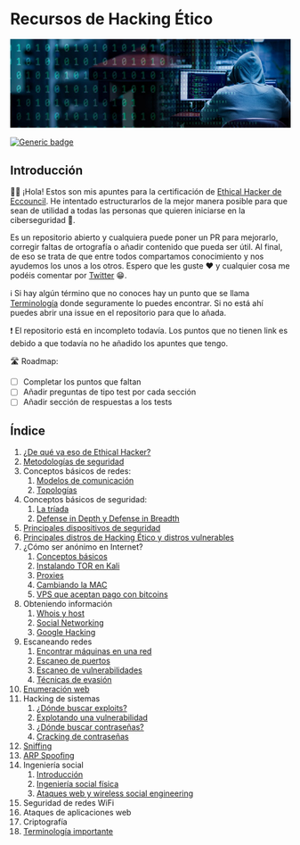 # Recursos de Hacking Ético

![portada](./img/portada.jpeg)

[![Generic badge](https://img.shields.io/badge/status-in%20progress-green.svg)](https://shields.io/)

## Introducción

👋👋 ¡Hola! Estos son mis apuntes para la certificación de [Ethical Hacker de Eccouncil](https://www.eccouncil.org/programs/certified-ethical-hacker-ceh/). He intentado estructurarlos de la mejor manera posible para que sean de utilidad a todas las personas que quieren iniciarse en la ciberseguridad 🖤.

Es un repositorio abierto y cualquiera puede poner un PR para mejorarlo, corregir faltas de ortografía o añadir contenido que pueda ser útil. Al final, de eso se trata de que entre todos compartamos conocimiento y nos ayudemos los unos a los otros. Espero que les guste ❤️ y cualquier cosa me podéis comentar por [Twitter](https://twitter.com/zamarrowski) 😁.

ℹ️ Si hay algún término que no conoces hay un punto que se llama [Terminología](./resources/terminologia.md) donde seguramente lo puedes encontrar. Si no está ahí puedes abrir una issue en el repositorio para que lo añada.

❗ El repositorio está en incompleto todavía. Los puntos que no tienen link es debido a que todavía no he añadido los apuntes que tengo.

🛣️ Roadmap:

- [ ] Completar los puntos que faltan
- [ ] Añadir preguntas de tipo test por cada sección
- [ ] Añadir sección de respuestas a los tests

## Índice

1. [¿De qué va eso de Ethical Hacker?](./resources/ethicalHacker.md)
2. [Metodologías de seguridad](./resources/metodologias.md)
3. Conceptos básicos de redes:
    1. [Modelos de comunicación](./resources/redes/modelos.md)
    2. [Topologías](./resources/redes/topologias.md)
4. Conceptos básicos de seguridad:
    1. [La tríada](./resources/seguridad/triada.md)
    2. [Defense in Depth y Defense in Breadth](./resources/seguridad/defense.md)
5. [Principales dispositivos de seguridad](./resources/dispositivosDeSeguridad.md)
6. [Principales distros de Hacking Ético y distros vulnerables](./resources/distros.md)
7. ¿Cómo ser anónimo en Internet?
    1. [Conceptos básicos](./resources/anonimato/conceptos.md)
    2. [Instalando TOR en Kali](./resources/anonimato/instalarTor.md)
    3. [Proxies](./resources/anonimato/proxies.md)
    4. [Cambiando la MAC](./resources/anonimato/mac.md)
    5. [VPS que aceptan pago con bitcoins](./resources/anonimato/vps.md)
8. Obteniendo información
    1. [Whois y host](./resources/obteniendoInfo/whois.md)
    2. [Social Networking](./resources/obteniendoInfo/socialnetworking.md)
    3. [Google Hacking](./resources/obteniendoInfo/googleHacking.md)
9. Escaneando redes
    1. [Encontrar máquinas en una red](./resources/escaneoRedes/pingsweeps.md)
    2. [Escaneo de puertos](./resources/escaneoRedes/portScanning.md)
    3. [Escaneo de vulnerabilidades](./resources/escaneoRedes/vulnerabilidades.md)
    4. [Técnicas de evasión](./resources/escaneoRedes/evasion.md)
10. [Enumeración web](./resources/enumeracion.md)
11. Hacking de sistemas
    1. [¿Dónde buscar exploits?](./resources/hackingDeSistemas/exploits.md)
    2. [Explotando una vulnerabilidad](./resources/hackingDeSistemas/explotando.md)
    1. [¿Dónde buscar contraseñas?](./resources/hackingDeSistemas/obteniendoPasswords.md)
    1. [Cracking de contraseñas](./resources/hackingDeSistemas/cracking.md)
12. [Sniffing](./resources/sniffing.md)
13. [ARP Spoofing](./resources/arpspoofing.md)
14. Ingeniería social
    1. [Introducción](./resources/ingenieriaSocial/intro.md)
    2. [Ingeniería social física](./resources/ingenieriaSocial/fisica.md)
    3. [Ataques web y wireless social engineering](./resources/ingenieriaSocial/ataquesWeb.md)
15. Seguridad de redes WiFi
16. Ataques de aplicaciones web
17. Criptografía
18. [Terminología importante](./resources/terminologia.md)
